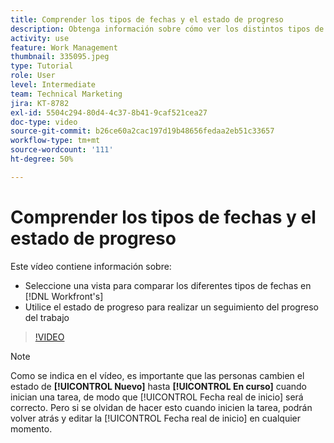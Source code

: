 ```yaml
---
title: Comprender los tipos de fechas y el estado de progreso
description: Obtenga información sobre cómo ver los distintos tipos de fechas en  [!DNL  Workfront]  y utilice el estado de progreso para realizar un seguimiento del progreso del trabajo.
activity: use
feature: Work Management
thumbnail: 335095.jpeg
type: Tutorial
role: User
level: Intermediate
team: Technical Marketing
jira: KT-8782
exl-id: 5504c294-80d4-4c37-8b41-9caf521cea27
doc-type: video
source-git-commit: b26ce60a2cac197d19b48656fedaa2eb51c33657
workflow-type: tm+mt
source-wordcount: '111'
ht-degree: 50%

---
```


# Comprender los tipos de fechas y el estado de progreso

Este vídeo contiene información sobre:

* Seleccione una vista para comparar los diferentes tipos de fechas en [!DNL Workfront's]
* Utilice el estado de progreso para realizar un seguimiento del progreso del trabajo

>[!VIDEO](https://video.tv.adobe.com/v/335095/?quality=12&learn=on)

>[!NOTE]
>
>Como se indica en el vídeo, es importante que las personas cambien el estado de **[!UICONTROL Nuevo]** hasta **[!UICONTROL En curso]** cuando inician una tarea, de modo que [!UICONTROL Fecha real de inicio] será correcto. Pero si se olvidan de hacer esto cuando inicien la tarea, podrán volver atrás y editar la [!UICONTROL Fecha real de inicio] en cualquier momento.


<!---
Task progress status overview
Definitions for the project, task, and issue dates within Workfront
Project timelines
--->
